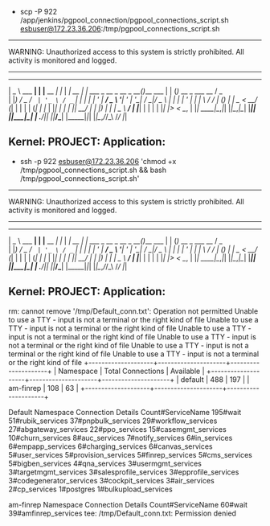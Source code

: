 + scp -P 922 /app/jenkins/pgpool_connection/pgpool_connections_script.sh esbuser@172.23.36.206:/tmp/pgpool_connections_script.sh
***********************************************************************************************************************
WARNING: Unauthorized access to this system is strictly prohibited.
All activity is monitored and logged.
***********************************************************************************************************************

  ____          _ _           _     _____       _                       _            _     _                     ___
 |  _ \ ___  __| | |__   __ _| |_  | ____|_ __ | |_ ___ _ __ _ __  _ __(_)___  ___  | |   (_)_ __  _   ___  __  / _ \
 | |_) / _ \/ _` | '_ \ / _` | __| |  _| | '_ \| __/ _ \ '__| '_ \| '__| / __|/ _ \ | |   | | '_ \| | | \ \/ / | (_) |
 |  _ <  __/ (_| | | | | (_| | |_  | |___| | | | ||  __/ |  | |_) | |  | \__ \  __/ | |___| | | | | |_| |>  <   \__, |
 |_| \_\___|\__,_|_| |_|\__,_|\__| |_____|_| |_|\__\___|_|  | .__/|_|  |_|___/\___| |_____|_|_| |_|\__,_/_/\_\    /_/
                                                            |_|

Kernel: 
PROJECT:
Application:
------------------------------------------------------------------------------------------------------------------------
+ ssh -p 922 esbuser@172.23.36.206 'chmod +x /tmp/pgpool_connections_script.sh && bash /tmp/pgpool_connections_script.sh'
***********************************************************************************************************************
WARNING: Unauthorized access to this system is strictly prohibited.
All activity is monitored and logged.
***********************************************************************************************************************

  ____          _ _           _     _____       _                       _            _     _                     ___
 |  _ \ ___  __| | |__   __ _| |_  | ____|_ __ | |_ ___ _ __ _ __  _ __(_)___  ___  | |   (_)_ __  _   ___  __  / _ \
 | |_) / _ \/ _` | '_ \ / _` | __| |  _| | '_ \| __/ _ \ '__| '_ \| '__| / __|/ _ \ | |   | | '_ \| | | \ \/ / | (_) |
 |  _ <  __/ (_| | | | | (_| | |_  | |___| | | | ||  __/ |  | |_) | |  | \__ \  __/ | |___| | | | | |_| |>  <   \__, |
 |_| \_\___|\__,_|_| |_|\__,_|\__| |_____|_| |_|\__\___|_|  | .__/|_|  |_|___/\___| |_____|_|_| |_|\__,_/_/\_\    /_/
                                                            |_|

Kernel: 
PROJECT:
Application:
------------------------------------------------------------------------------------------------------------------------
rm: cannot remove '/tmp/Default_conn.txt': Operation not permitted
Unable to use a TTY - input is not a terminal or the right kind of file
Unable to use a TTY - input is not a terminal or the right kind of file
Unable to use a TTY - input is not a terminal or the right kind of file
Unable to use a TTY - input is not a terminal or the right kind of file
Unable to use a TTY - input is not a terminal or the right kind of file
Unable to use a TTY - input is not a terminal or the right kind of file
+--------------------+---------------------+---------------------+
| Namespace          | Total Connections   | Available           |
+--------------------+---------------------+---------------------+
| default            |                 488 |                 197 |
| am-finrep          |                 108 |                  63 |
+--------------------+---------------------+---------------------+

Default Namespace Connection Details
Count#ServiceName
195#wait
51#rubik_services
37#pnpbulk_services
29#workflow_services
27#abgateway_services
22#ppo_services
15#casemgmt_services
10#churn_services
8#auc_services
7#notify_services
6#in_services
6#empapp_services
6#charging_services
6#canvas_services
5#user_services
5#provision_services
5#finrep_services
5#cms_services
5#bigben_services
4#qna_services
3#usermgmt_services
3#targetmgmt_services
3#salesprofile_services
3#epprofile_services
3#codegenerator_services
3#cockpit_services
3#air_services
2#cp_services
1#postgres
1#bulkupload_services

am-finrep Namespace Connection Details
Count#ServiceName
60#wait
39#amfinrep_services
tee: /tmp/Default_conn.txt: Permission denied
